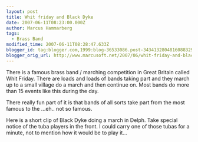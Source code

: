 ```yaml
---
layout: post
title: Whit friday and Black Dyke
date: 2007-06-11T08:23:00.000Z
author: Marcus Hammarberg
tags:
  - Brass Band
modified_time: 2007-06-11T08:28:47.633Z
blogger_id: tag:blogger.com,1999:blog-36533086.post-3434132804816088329
blogger_orig_url: http://www.marcusoft.net/2007/06/whit-friday-and-black-dyke.html
---
```


There is a famous brass band / marching competition in Great Britain
called Whit Friday. There are loads and loads of bands taking part and
they march up to a small village do a march and then continue on. Most
bands do more than 15 events like this during the day.

There really fun part of it is that bands of all sorts take part from
the most famous to the ...eh.. not so famous.

Here is a short clip of Black Dyke doing a march in Delph. Take special
notice of the tuba players in the front. I could carry one of those
tubas for a minute, not to mention how it would be to play it...
